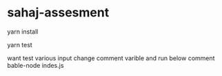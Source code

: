 # sahaj-assesment
yarn install

yarn test

want test various input change comment varible and run below comment
bable-node indes.js 
